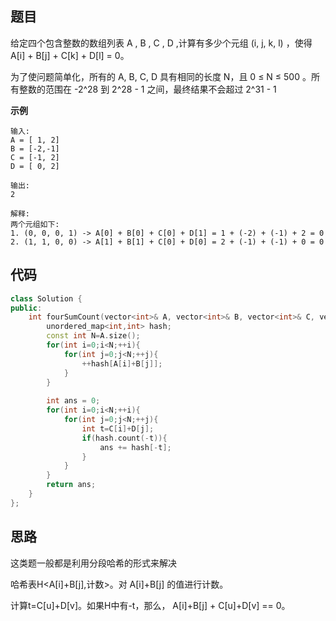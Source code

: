 ## 题目
给定四个包含整数的数组列表 A , B , C , D ,计算有多少个元组 (i, j, k, l) ，使得 A[i] + B[j] + C[k] + D[l] = 0。

为了使问题简单化，所有的 A, B, C, D 具有相同的长度 N，且 0 ≤ N ≤ 500 。所有整数的范围在 -2^28 到 2^28 - 1 之间，最终结果不会超过 2^31 - 1 

**示例**
```
输入:
A = [ 1, 2]
B = [-2,-1]
C = [-1, 2]
D = [ 0, 2]

输出:
2

解释:
两个元组如下:
1. (0, 0, 0, 1) -> A[0] + B[0] + C[0] + D[1] = 1 + (-2) + (-1) + 2 = 0
2. (1, 1, 0, 0) -> A[1] + B[1] + C[0] + D[0] = 2 + (-1) + (-1) + 0 = 0
```


## 代码
```C++
class Solution {
public:
    int fourSumCount(vector<int>& A, vector<int>& B, vector<int>& C, vector<int>& D) {
        unordered_map<int,int> hash;
        const int N=A.size();
        for(int i=0;i<N;++i){
            for(int j=0;j<N;++j){
                ++hash[A[i]+B[j]];
            }
        }
        
        int ans = 0;
        for(int i=0;i<N;++i){
            for(int j=0;j<N;++j){
                int t=C[i]+D[j];
                if(hash.count(-t)){
                    ans += hash[-t];
                }
            }
        }
        return ans;
    }    
};
```
## 思路
这类题一般都是利用分段哈希的形式来解决

哈希表H<A[i]+B[j],计数>。对 A[i]+B[j] 的值进行计数。

计算t=C[u]+D[v]。如果H中有-t，那么， A[i]+B[j] + C[u]+D[v] == 0。

